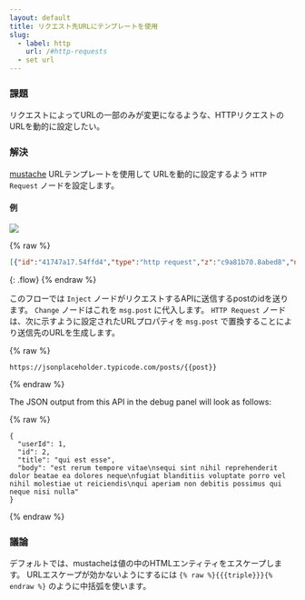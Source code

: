 ```yaml
---
layout: default
title: リクエスト先URLにテンプレートを使用
slug:
  - label: http
    url: /#http-requests
  - set url
---
```


### 課題

リクエストによってURLの一部のみが変更になるような、HTTPリクエストのURLを動的に設定したい。

### 解決

[mustache](http://mustache.github.io/mustache.5.html) URLテンプレートを使用して
URLを動的に設定するよう <code class="node">HTTP Request</code> ノードを設定します。

#### 例

![](/images/http/set-request-url-template.png)

{% raw %}
~~~json
[{"id":"41747a17.54ffd4","type":"http request","z":"c9a81b70.8abed8","name":"","method":"GET","ret":"txt","url":"https://jsonplaceholder.typicode.com/posts/{{post}}","tls":"","x":550,"y":480,"wires":[["d682318c.36823"]]},{"id":"d682318c.36823","type":"debug","z":"c9a81b70.8abed8","name":"","active":true,"console":"false","complete":"payload","x":710,"y":480,"wires":[]},{"id":"90bfea22.dd2b98","type":"inject","z":"c9a81b70.8abed8","name":"post id","topic":"","payload":"2","payloadType":"str","repeat":"","crontab":"","once":false,"x":250,"y":480,"wires":[["e67a0cc.596d4f"]]},{"id":"e67a0cc.596d4f","type":"change","z":"c9a81b70.8abed8","name":"","rules":[{"t":"set","p":"post","pt":"msg","to":"payload","tot":"msg"}],"action":"","property":"","from":"","to":"","reg":false,"x":390,"y":480,"wires":[["41747a17.54ffd4"]]}]
~~~
{: .flow}
{% endraw %}

このフローでは <code class="node">Inject</code> ノードがリクエストするAPIに送信するpostのidを送ります。
<code class="node">Change</code> ノードはこれを `msg.post` に代入します。
<code class="node">HTTP Request</code> ノードは、次に示すように設定されたURLプロパティを `msg.post` で置換することにより送信先のURLを生成します。

{% raw %}
~~~text
https://jsonplaceholder.typicode.com/posts/{{post}}
~~~
{% endraw %}

The JSON output from this API in the debug panel will look as follows:

{% raw %}
~~~text
{
  "userId": 1,
  "id": 2,
  "title": "qui est esse",
  "body": "est rerum tempore vitae\nsequi sint nihil reprehenderit dolor beatae ea dolores neque\nfugiat blanditiis voluptate porro vel nihil molestiae ut reiciendis\nqui aperiam non debitis possimus qui neque nisi nulla"
}
~~~
{% endraw %}

### 議論

デフォルトでは、mustacheは値の中のHTMLエンティティをエスケープします。
URLエスケープが効かないようにするには `{% raw %}{{{triple}}}{% endraw %}` のように中括弧を使います。

